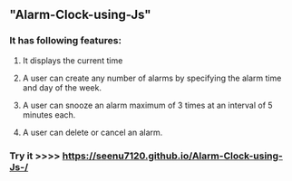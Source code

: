 ## "Alarm-Clock-using-Js"


 ### It has following features:

1. It displays the current time

2. A user can create any number of alarms by specifying the alarm time and day of the week.

3. A user can snooze an alarm maximum of 3 times at an interval of 5 minutes each.

4. A user can delete or cancel an alarm.

 ### Try it >>>> https://seenu7120.github.io/Alarm-Clock-using-Js-/
